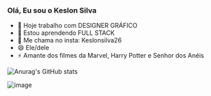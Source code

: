 ### Olá, Eu sou o Keslon Silva

- 🔭 Hoje trabalho com DESIGNER GRÁFICO 
- 🌱 Estou aprendendo FULL STACK 
- 💬 Me chama no insta: Keslonsilva26
- 😄 Ele/dele
- ⚡ Amante dos filmes da Marvel, Harry Potter e Senhor dos Anéis

![Anurag's GitHub stats](https://github-readme-stats.vercel.app/api?username=KeslonSilva&show_icons=true&theme=dark)

<!--[![Top Langs](https://github-readme-stats.vercel.app/api/top-langs/?username=KeslonSilva&layout=compact)](https://github.com/anuraghazra/github-readme-stats) -->

![image](https://user-images.githubusercontent.com/38465724/146689283-34b4869a-685c-4a45-8682-c13c4591b57b.png)




